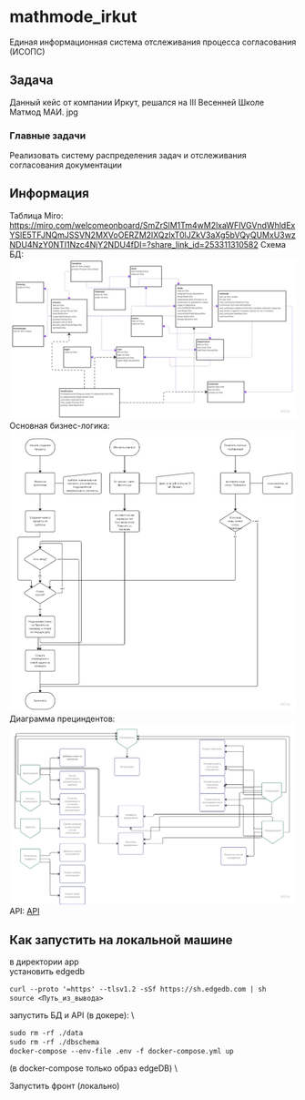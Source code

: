 # mathmode_irkut
Единая информационная система отслеживания процесса согласования (ИСОПС)
## Задача
Данный кейс от компании Иркут, решался на III Весенней Школе Матмод МАИ.
jpg
### Главные задачи
Реализовать систему распределения задач и отслеживания согласования документации

## Информация
Таблица Miro: https://miro.com/welcomeonboard/SmZrSlM1Tm4wM2lxaWFlVGVndWhldExYSlE5TFJNQmJSSVN2MXVoOERZM2lXQzlxT0lJZkV3aXg5bVQyQUMxU3wzNDU4NzY0NTI1Nzc4NjY2NDU4fDI=?share_link_id=253311310582
Схема БД:
![Схема БД](./doc/bd.jpg)
Основная бизнес-логика:
![Основная бизнес-логика](./doc/bl.jpg)
Диаграмма прециндентов:
![Диаграмма прециндентов](./doc/diag_prec.jpg)
API:
[API](./doc/bd.jpg)

## Как запустить на локальной машине
в директории app \
установить edgedb 
```
curl --proto '=https' --tlsv1.2 -sSf https://sh.edgedb.com | sh
source <Путь_из_вывода>
```
запустить БД и API (в докере): \ 
```
sudo rm -rf ./data
sudo rm -rf ./dbschema
docker-compose --env-file .env -f docker-compose.yml up
```
(в docker-compose только образ edgeDB) \

Запустить фронт (локально)
